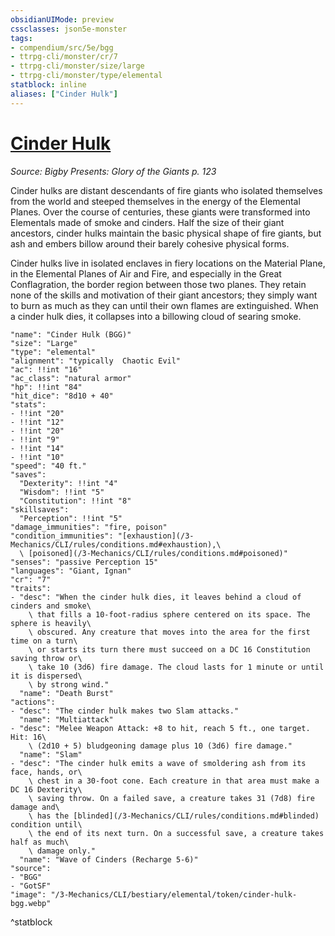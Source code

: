 ```yaml
---
obsidianUIMode: preview
cssclasses: json5e-monster
tags:
- compendium/src/5e/bgg
- ttrpg-cli/monster/cr/7
- ttrpg-cli/monster/size/large
- ttrpg-cli/monster/type/elemental
statblock: inline
aliases: ["Cinder Hulk"]
---
```

# [Cinder Hulk](3-Mechanics\CLI\bestiary\elemental/cinder-hulk-bgg.md)
*Source: Bigby Presents: Glory of the Giants p. 123*  

Cinder hulks are distant descendants of fire giants who isolated themselves from the world and steeped themselves in the energy of the Elemental Planes. Over the course of centuries, these giants were transformed into Elementals made of smoke and cinders. Half the size of their giant ancestors, cinder hulks maintain the basic physical shape of fire giants, but ash and embers billow around their barely cohesive physical forms.

Cinder hulks live in isolated enclaves in fiery locations on the Material Plane, in the Elemental Planes of Air and Fire, and especially in the Great Conflagration, the border region between those two planes. They retain none of the skills and motivation of their giant ancestors; they simply want to burn as much as they can until their own flames are extinguished. When a cinder hulk dies, it collapses into a billowing cloud of searing smoke.

```statblock
"name": "Cinder Hulk (BGG)"
"size": "Large"
"type": "elemental"
"alignment": "typically  Chaotic Evil"
"ac": !!int "16"
"ac_class": "natural armor"
"hp": !!int "84"
"hit_dice": "8d10 + 40"
"stats":
- !!int "20"
- !!int "12"
- !!int "20"
- !!int "9"
- !!int "14"
- !!int "10"
"speed": "40 ft."
"saves":
  "Dexterity": !!int "4"
  "Wisdom": !!int "5"
  "Constitution": !!int "8"
"skillsaves":
  "Perception": !!int "5"
"damage_immunities": "fire, poison"
"condition_immunities": "[exhaustion](/3-Mechanics/CLI/rules/conditions.md#exhaustion),\
  \ [poisoned](/3-Mechanics/CLI/rules/conditions.md#poisoned)"
"senses": "passive Perception 15"
"languages": "Giant, Ignan"
"cr": "7"
"traits":
- "desc": "When the cinder hulk dies, it leaves behind a cloud of cinders and smoke\
    \ that fills a 10-foot-radius sphere centered on its space. The sphere is heavily\
    \ obscured. Any creature that moves into the area for the first time on a turn\
    \ or starts its turn there must succeed on a DC 16 Constitution saving throw or\
    \ take 10 (3d6) fire damage. The cloud lasts for 1 minute or until it is dispersed\
    \ by strong wind."
  "name": "Death Burst"
"actions":
- "desc": "The cinder hulk makes two Slam attacks."
  "name": "Multiattack"
- "desc": "Melee Weapon Attack: +8 to hit, reach 5 ft., one target. Hit: 16\
    \ (2d10 + 5) bludgeoning damage plus 10 (3d6) fire damage."
  "name": "Slam"
- "desc": "The cinder hulk emits a wave of smoldering ash from its face, hands, or\
    \ chest in a 30-foot cone. Each creature in that area must make a DC 16 Dexterity\
    \ saving throw. On a failed save, a creature takes 31 (7d8) fire damage and\
    \ has the [blinded](/3-Mechanics/CLI/rules/conditions.md#blinded) condition until\
    \ the end of its next turn. On a successful save, a creature takes half as much\
    \ damage only."
  "name": "Wave of Cinders (Recharge 5-6)"
"source":
- "BGG"
- "GotSF"
"image": "/3-Mechanics/CLI/bestiary/elemental/token/cinder-hulk-bgg.webp"
```
^statblock